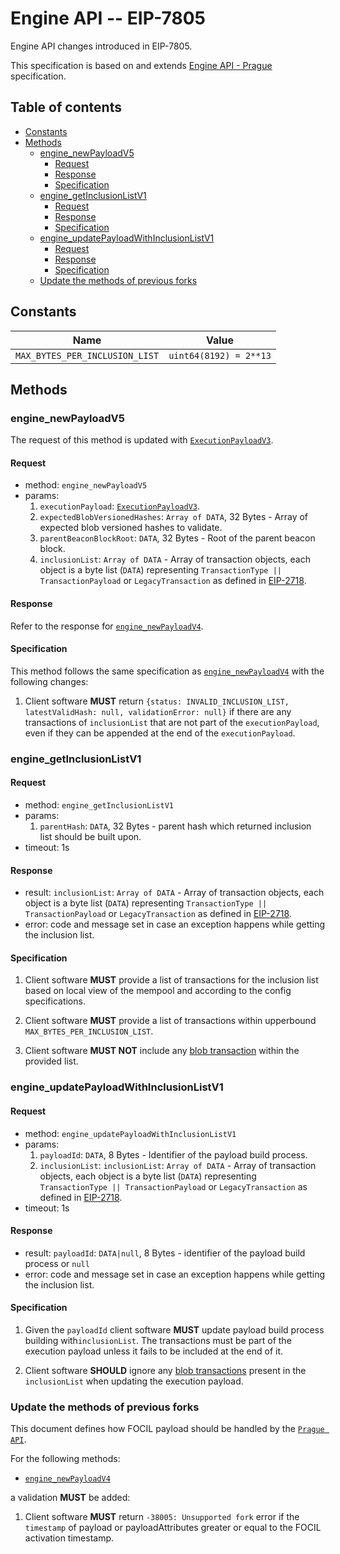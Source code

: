 # Engine API -- EIP-7805

Engine API changes introduced in EIP-7805.

This specification is based on and extends [Engine API - Prague](./prague.md) specification.

## Table of contents

<!-- START doctoc generated TOC please keep comment here to allow auto update -->
<!-- DON'T EDIT THIS SECTION, INSTEAD RE-RUN doctoc TO UPDATE -->

- [Constants](#constants)
- [Methods](#methods)
  - [engine_newPayloadV5](#engine_newpayloadv5)
    - [Request](#request)
    - [Response](#response)
    - [Specification](#specification)
  - [engine_getInclusionListV1](#engine_getinclusionlistv1)
    - [Request](#request-1)
    - [Response](#response-1)
    - [Specification](#specification-1)
  - [engine_updatePayloadWithInclusionListV1](#engine_updatepayloadwithinclusionlistv1)
    - [Request](#request-2)
    - [Response](#response-2)
    - [Specification](#specification-2)
  - [Update the methods of previous forks](#update-the-methods-of-previous-forks)

<!-- END doctoc generated TOC please keep comment here to allow auto update -->

## Constants

| Name | Value |
| - | - |
| `MAX_BYTES_PER_INCLUSION_LIST` |  `uint64(8192) = 2**13` |

## Methods

### engine_newPayloadV5

The request of this method is updated with [`ExecutionPayloadV3`](./cancun.md#executionpayloadv3).

#### Request

* method: `engine_newPayloadV5`
* params:
  1. `executionPayload`: [`ExecutionPayloadV3`](./cancun.md#executionpayloadv3).
  2. `expectedBlobVersionedHashes`: `Array of DATA`, 32 Bytes - Array of expected blob versioned hashes to validate.
  3. `parentBeaconBlockRoot`: `DATA`, 32 Bytes - Root of the parent beacon block.
  4. `inclusionList`: `Array of DATA` - Array of transaction objects, each object is a byte list (`DATA`) representing `TransactionType || TransactionPayload` or `LegacyTransaction` as defined in [EIP-2718](https://eips.ethereum.org/EIPS/eip-2718).

#### Response

Refer to the response for [`engine_newPayloadV4`](./prague.md#engine_newpayloadv4).

#### Specification

This method follows the same specification as [`engine_newPayloadV4`](./prague.md#engine_newpayloadv4) with the following changes:

1. Client software **MUST** return `{status: INVALID_INCLUSION_LIST, latestValidHash: null, validationError: null}` if there are any transactions of `inclusionList` that are not part of the `executionPayload`, even if they can be appended at the end of the `executionPayload`.

### engine_getInclusionListV1

#### Request

* method: `engine_getInclusionListV1`
* params:
  1. `parentHash`: `DATA`, 32 Bytes - parent hash which returned inclusion list should be built upon.
* timeout: 1s

#### Response

* result: `inclusionList`: `Array of DATA` - Array of transaction objects, each object is a byte list (`DATA`) representing `TransactionType || TransactionPayload` or `LegacyTransaction` as defined in [EIP-2718](https://eips.ethereum.org/EIPS/eip-2718).
* error: code and message set in case an exception happens while getting the inclusion list.

#### Specification

1. Client software **MUST** provide a list of transactions for the inclusion list based on local view of the mempool and according to the config specifications.

2. Client software **MUST** provide a list of transactions within upperbound `MAX_BYTES_PER_INCLUSION_LIST`.

3. Client software **MUST NOT** include any [blob transaction](https://eips.ethereum.org/EIPS/eip-4844#blob-transaction) within the provided list.

### engine_updatePayloadWithInclusionListV1

#### Request

* method: `engine_updatePayloadWithInclusionListV1`
* params:
  1. `payloadId`: `DATA`, 8 Bytes - Identifier of the payload build process.
  2. `inclusionList`: `inclusionList`: `Array of DATA` - Array of transaction objects, each object is a byte list (`DATA`) representing `TransactionType || TransactionPayload` or `LegacyTransaction` as defined in [EIP-2718](https://eips.ethereum.org/EIPS/eip-2718).
* timeout: 1s

#### Response

* result: `payloadId`: `DATA|null`, 8 Bytes - identifier of the payload build process or `null`
* error: code and message set in case an exception happens while getting the inclusion list.

#### Specification

1. Given the `payloadId` client software **MUST** update payload build process building with`inclusionList`. The transactions must be part of the execution payload unless it fails to be included at the end of it.

2. Client software **SHOULD** ignore any [blob transactions](https://eips.ethereum.org/EIPS/eip-4844#blob-transaction) present in the `inclusionList` when updating the execution payload.

### Update the methods of previous forks

This document defines how FOCIL payload should be handled by the [`Prague API`](./prague.md).

For the following methods:

- [`engine_newPayloadV4`](./prague.md#engine_newpayloadV4)

a validation **MUST** be added:

1. Client software **MUST** return `-38005: Unsupported fork` error if the `timestamp` of payload or payloadAttributes greater or equal to the FOCIL activation timestamp.
